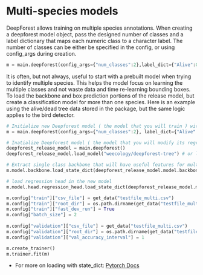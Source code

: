 # Multi-species models

DeepForest allows training on multiple species annotations.
When creating a deepforest model object, pass the designed number of classes and a label dictionary that maps each numeric class to a character label. The number of classes can be either be specified in the config, or using config_args during creation.

``` python
m = main.deepforest(config_args={"num_classes":2},label_dict={"Alive":0,"Dead":1})
```

It is often, but not always, useful to start with a prebuilt model when trying to identify multiple species. This helps the model focus on learning the multiple classes and not waste data and time re-learning bounding boxes. To load the backbone and box prediction portions of the release model, but create a classification model for more than one species.
Here is an example using the alive/dead tree data stored in the package, but the same logic applies to the bird detector. 

``` python
# Initialize new Deepforest model ( the model that you will train ) with your classes
m = main.deepforest(config_args={"num_classes":2}, label_dict={"Alive":0,"Dead":1})

# Inatialize Deepforest model ( the model that you will modify its regression head ) 
deepforest_release_model = main.deepforest()
deepforest_release_model.load_model("weecology/deepforest-tree") # or load_model('weecology/deepforest-bird')

# Extract single class backbone that will have useful features for multi-class classification
m.model.backbone.load_state_dict(deepforest_release_model.model.backbone.state_dict())

# load regression head in the new model
m.model.head.regression_head.load_state_dict(deepforest_release_model.model.head.regression_head.state_dict())

m.config["train"]["csv_file"] = get_data("testfile_multi.csv") 
m.config["train"]["root_dir"] = os.path.dirname(get_data("testfile_multi.csv"))
m.config["train"]["fast_dev_run"] = True
m.config["batch_size"] = 2
    
m.config["validation"]["csv_file"] = get_data("testfile_multi.csv") 
m.config["validation"]["root_dir"] = os.path.dirname(get_data("testfile_multi.csv"))
m.config["validation"]["val_accuracy_interval"] = 1

m.create_trainer()
m.trainer.fit(m)
```

* For more on loading with state_dict: [Pytorch Docs](https://pytorch.org/tutorials/beginner/saving_loading_models.html#save-load-state-dict-recommended)